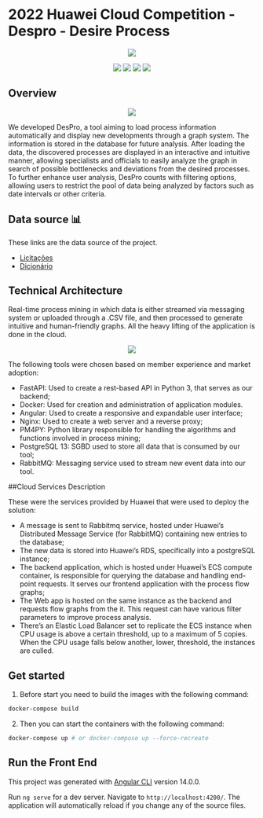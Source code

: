 # 2022 Huawei Cloud Competition - Despro - Desire Process

<p align="center">
  <img src="https://github.com/teOrienta/2022-Huawei-cloud/blob/main/frontend/src/assets/despro_logo1.png" />
</p>

<p align = "center">
  <img src="https://img.shields.io/badge/Python-3776AB?style=for-the-badge&logo=python&logoColor=white"/>
  <img src="https://img.shields.io/badge/Angular-DD0031?style=for-the-badge&logo=angular&logoColor=white"/>
  <img src="https://img.shields.io/badge/PostgreSQL-316192?style=for-the-badge&logo=postgresql&logoColor=white"/>
  <img src="https://img.shields.io/badge/rabbitmq-%23FF6600.svg?&style=for-the-badge&logo=rabbitmq&logoColor=white"/>
</p>

## Overview 

<p align="center">
  <img src="https://i.ibb.co/x5MfpL1/Gif-Demo.gif" />
</p>


We developed DesPro, a tool aiming to load process information automatically and display new developments through a graph system. The information is stored in the database for future analysis. After loading the data, the discovered processes are displayed in an interactive and intuitive manner, allowing specialists and officials to easily analyze the graph in search of possible bottlenecks and deviations from the desired processes. To further enhance user analysis, DesPro counts with filtering options, allowing users to restrict the pool of data being analyzed by factors such as date intervals or other criteria.

## Data source 📊

These links are the data source of the project.
- [Licitações](https://transparencia.gov.br/download-de-dados/licitacoes)
- [Dicionário](https://www.portaldatransparencia.gov.br/pagina-interna/603389-dicionario-de-dados-licitacoes)

## Technical Architecture

Real-time process mining in which data is either streamed via messaging system or uploaded through a .CSV file, and then processed to generate intuitive and human-friendly graphs. All the heavy lifting of the application is done in the cloud.

<p align="center">
  <img src="https://i.ibb.co/5vtw56B/arqui.png" />
</p>

The following tools were chosen based on member experience and market adoption:

* FastAPI: Used to create a rest-based API in Python 3, that serves as our backend;
* Docker: Used for creation and administration of application modules.
* Angular: Used to create a responsive and expandable user interface;
* Nginx: Used to create a web server and a reverse proxy;
* PM4PY: Python library responsible for handling the algorithms and functions involved in process mining;
* PostgreSQL 13: SGBD used to store all data that is consumed by our tool;
* RabbitMQ: Messaging service used to stream new event data into our tool.


##Cloud Services Description

These were the services provided by Huawei that were used to deploy the solution:
 
* A message is sent to Rabbitmq service, hosted under Huawei’s Distributed Message Service (for RabbitMQ) containing new entries to the database;
* The new data is stored into Huawei’s RDS, specifically into a postgreSQL instance;
* The backend application, which is hosted under Huawei’s ECS compute container, is responsible for querying the database and handling end-point requests. It serves our frontend application with the process flow graphs;
* The Web app is hosted on the same instance as the backend and requests flow graphs from the it. This request can have various filter parameters to improve process analysis.
* There’s an Elastic Load Balancer set to replicate the ECS instance when CPU usage is above a certain threshold, up to a maximum of 5 copies. When the CPU usage falls below another, lower, threshold, the instances are culled.


## Get started

1. Before start you need to build the images with the following command:

```bash
docker-compose build
```

2. Then you can start the containers with the following command:

```bash
docker-compose up # or docker-compose up --force-recreate
```

## Run the Front End

This project was generated with [Angular CLI](https://github.com/angular/angular-cli) version 14.0.0.

Run `ng serve` for a dev server. Navigate to `http://localhost:4200/`. The application will automatically reload if you change any of the source files.

